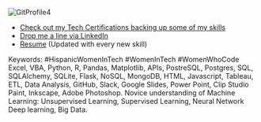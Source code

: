 
![GitProfile4](https://github.com/vara-co/vara-co/assets/152572519/b5b6719d-64aa-4301-98f0-0c30556c2082)

- [Check out my Tech Certifications backing up some of my skills](https://github.com/vara-co/Tech-Certifications/tree/main)<br>
- [Drop me a line via LinkedIn](https://www.linkedin.com/in/laura-vara-co/)
- [Resume](https://github.com/vara-co/Tech-Certifications/blob/main/LMVS_CS_2024_yrs4printing.pdf) (Updated with every new skill)

Keywords:
#HispanicWomenInTech #WomenInTech #WomenWhoCode 
Excel, VBA, Python, R, Pandas, Matplotlib, APIs, PostreSQL, Postgres, SQL, SQLAlchemy, SQLite, Flask, NoSQL, MongoDB, HTML, Javascript, Tableau, ETL, Data Analysis, GitHub, Slack, Google Slides, Power Point, Clip Studio Paint, Inkscape, Adobe Photoshop. 
Novice understanding of Machine Learning: Unsupervised Learning, Supervised Learning, Neural Network Deep learning, Big Data.
